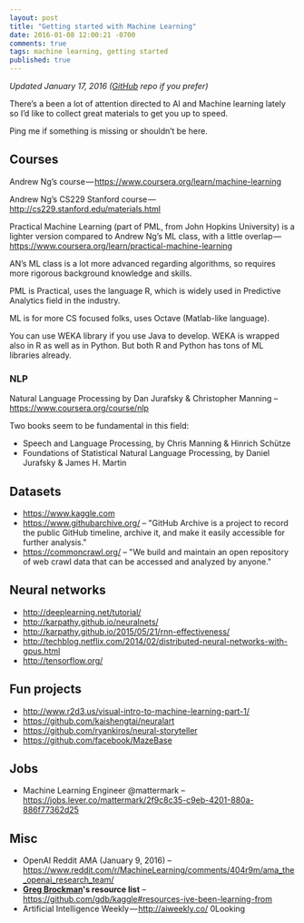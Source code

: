 ```yaml
---
layout: post
title: "Getting started with Machine Learning"
date: 2016-01-08 12:00:21 -0700
comments: true
tags: machine learning, getting started
published: true
---
```

*Updated January 17, 2016 ([GitHub](https://github.com/html5cat/getting-started-with-machine-learning) repo if you prefer)*

There’s a been a lot of attention directed to AI and Machine learning lately so I’d like to collect great materials to get you up to speed.

Ping me if something is missing or shouldn’t be here.

## Courses
Andrew Ng’s course — https://www.coursera.org/learn/machine-learning

Andrew Ng’s CS229 Stanford course — http://cs229.stanford.edu/materials.html

Practical Machine Learning (part of PML, from John Hopkins University) is a lighter version compared to Andrew Ng’s ML class, with a little overlap — https://www.coursera.org/learn/practical-machine-learning

AN’s ML class is a lot more advanced regarding algorithms, so requires more rigorous background knowledge and skills.

PML is Practical, uses the language R, which is widely used in Predictive Analytics field in the industry.

ML is for more CS focused folks, uses Octave (Matlab-like language).

You can use WEKA library if you use Java to develop. WEKA is wrapped also in R as well as in Python. But both R and Python has tons of ML libraries already.

### NLP
Natural Language Processing by Dan Jurafsky & Christopher Manning – https://www.coursera.org/course/nlp

Two books seem to be fundamental in this field:

* Speech and Language Processing, by Chris Manning & Hinrich Schütze
* Foundations of Statistical Natural Language Processing, by Daniel Jurafsky & James H. Martin

## Datasets
* https://www.kaggle.com
* https://www.githubarchive.org/ – "GitHub Archive is a project to record the public GitHub timeline, archive it, and make it easily accessible for further analysis."
* https://commoncrawl.org/ – "We build and maintain an open repository of web crawl data that can be accessed and analyzed by anyone."

## Neural networks
* http://deeplearning.net/tutorial/
* http://karpathy.github.io/neuralnets/
* http://karpathy.github.io/2015/05/21/rnn-effectiveness/
* http://techblog.netflix.com/2014/02/distributed-neural-networks-with-gpus.html
* http://tensorflow.org/

## Fun projects
* http://www.r2d3.us/visual-intro-to-machine-learning-part-1/
* https://github.com/kaishengtai/neuralart
* https://github.com/ryankiros/neural-storyteller
* https://github.com/facebook/MazeBase

## Jobs
* Machine Learning Engineer @mattermark – https://jobs.lever.co/mattermark/2f9c8c35-c9eb-4201-880a-886f77362d25

## Misc
* OpenAI Reddit AMA (January 9, 2016) – https://www.reddit.com/r/MachineLearning/comments/404r9m/ama_the_openai_research_team/
* **[Greg Brockman](https://gregbrockman.com/)'s resource list** – https://github.com/gdb/kaggle#resources-ive-been-learning-from
* Artificial Intelligence Weekly — http://aiweekly.co/
0Looking
